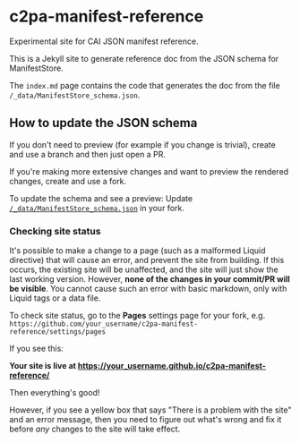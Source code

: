 # c2pa-manifest-reference

Experimental site for CAI JSON manifest reference.

This is a Jekyll site to generate reference doc from the JSON schema for ManifestStore.

The `index.md` page contains the code that generates the doc from the file `/_data/ManifestStore_schema.json`.  

## How to update the JSON schema

If you don't need to preview (for example if you change is trivial), create and use a branch and then just open a PR.

If you're making more extensive changes and want to preview the rendered changes, create and use a fork.  



To update the schema and see a preview:
Update [`/_data/ManifestStore_schema.json`](./_data/ManifestStore_schema.json) in your fork.

### Checking site status

It's possible to make a change to a page (such as a malformed Liquid directive) that will cause an error, and prevent the site from building.  If this occurs, the existing site will be unaffected, and the site will just show the last working version. However, **none of the changes in your commit/PR will be visible**.  You cannot cause such an error with basic markdown, only with Liquid tags or a data file.

To check site status, go to the **Pages** settings page for your fork, e.g. `https://github.com/your_username/c2pa-manifest-reference/settings/pages`

If you see this:

**Your site is live at https://your_username.github.io/c2pa-manifest-reference/**

Then everything's good!

However, if you see a yellow box that says "There is a problem with the site" and an error message, then you need to figure out what's wrong and fix it before _any_ changes to the site will take effect.



